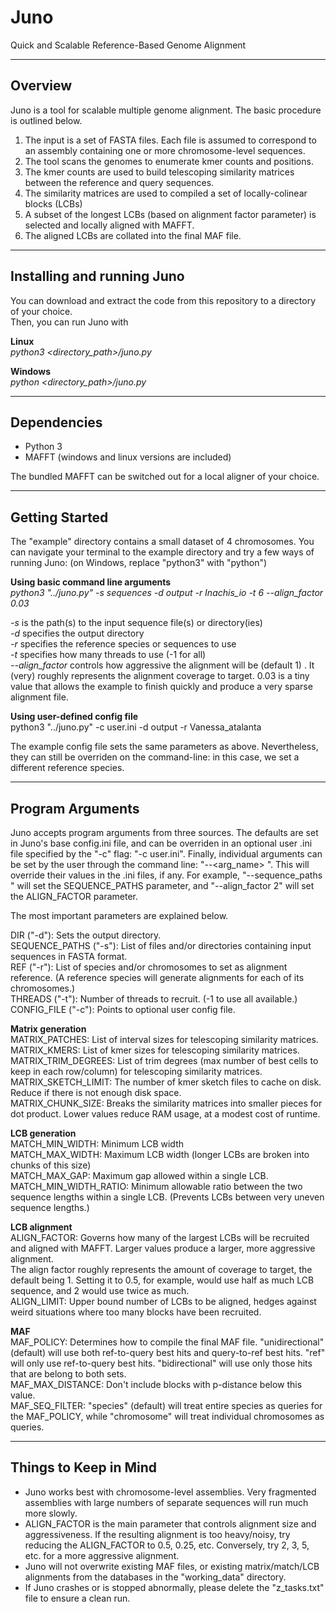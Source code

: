 # Juno
Quick and Scalable Reference-Based Genome Alignment

- - - -

## Overview
Juno is a tool for scalable multiple genome alignment. The basic procedure is outlined below.

1. The input is a set of FASTA files. Each file is assumed to correspond to an assembly containing one or more chromosome-level sequences.
2. The tool scans the genomes to enumerate kmer counts and positions.
3. The kmer counts are used to build telescoping similarity matrices between the reference and query sequences. 
4. The similarity matrices are used to compiled a set of locally-colinear blocks (LCBs)
5. A subset of the longest LCBs (based on alignment factor parameter) is selected and locally aligned with MAFFT.
6. The aligned LCBs are collated into the final MAF file.

- - - -

## Installing and running Juno
  
You can download and extract the code from this repository to a directory of your choice.  
Then, you can run Juno with 

**Linux**  
*python3 <directory_path>/juno.py <arguments>*

**Windows**  
*python <directory_path>/juno.py <arguments>*

- - - -

## Dependencies
* Python 3
* MAFFT (windows and linux versions are included)

The bundled MAFFT can be switched out for a local aligner of your choice.

- - - -

## Getting Started
The "example" directory contains a small dataset of 4 chromosomes. 
You can navigate your terminal to the example directory and try a few ways of running Juno:
(on Windows, replace "python3" with "python")

**Using basic command line arguments**  
*python3 "../juno.py" -s sequences -d output -r Inachis_io -t 6 --align_factor 0.03*

*-s* is the path(s) to the input sequence file(s) or directory(ies)  
*-d* specifies the output directory  
*-r* specifies the reference species or sequences to use  
*-t* specifies how many threads to use (-1 for all)  
*--align_factor* controls how aggressive the alignment will be (default 1) . It (very) roughly represents the alignment coverage to target. 0.03 is a tiny value that allows the example to finish quickly and produce a very sparse alignment file.

**Using user-defined config file**  
python3 "../juno.py" -c user.ini -d output -r Vanessa_atalanta

The example config file sets the same parameters as above. Nevertheless, they can still be overriden on the command-line: in this case, we set a different reference species.   

- - - -

## Program Arguments

Juno accepts program arguments from three sources. 
The defaults are set in Juno's base config.ini file, and can be overriden in an optional user .ini file specified by the "-c" flag: "-c user.ini". 
Finally, individual arguments can be set by the user through the command line: "--<arg_name> <value>". This will override their values in the .ini files, if any.
For example, "--sequence_paths <path>" will set the SEQUENCE_PATHS parameter, and "--align_factor 2" will set the ALIGN_FACTOR parameter.

The most important parameters are explained below.

DIR ("-d"): Sets the output directory.  
SEQUENCE_PATHS ("-s"): List of files and/or directories containing input sequences in FASTA format.  
REF ("-r"): List of species and/or chromosomes to set as alignment reference. (A reference species will generate alignments for each of its chromosomes.)  
THREADS ("-t"): Number of threads to recruit. (-1 to use all available.)  
CONFIG_FILE ("-c"): Points to optional user config file.

**Matrix generation**  
MATRIX_PATCHES: List of interval sizes for telescoping similarity matrices.  
MATRIX_KMERS: List of kmer sizes for telescoping similarity matrices.  
MATRIX_TRIM_DEGREES: List of trim degrees (max number of best cells to keep in each row/column) for telescoping similarity matrices.  
MATRIX_SKETCH_LIMIT: The number of kmer sketch files to cache on disk. Reduce if there is not enough disk space.  
MATRIX_CHUNK_SIZE: Breaks the similarity matrices into smaller pieces for dot product. Lower values reduce RAM usage, at a modest cost of runtime.  

**LCB generation**  
MATCH_MIN_WIDTH: Minimum LCB width  
MATCH_MAX_WIDTH: Maximum LCB width (longer LCBs are broken into chunks of this size)  
MATCH_MAX_GAP: Maximum gap allowed within a single LCB.  
MATCH_MIN_WIDTH_RATIO: Minimum allowable ratio between the two sequence lengths within a single LCB. (Prevents LCBs between very uneven sequence lengths.)  

**LCB alignment**  
ALIGN_FACTOR: Governs how many of the largest LCBs will be recruited and aligned with MAFFT. Larger values produce a larger, more aggressive alignment.  
The align factor roughly represents the amount of coverage to target, the default being 1. Setting it to 0.5, for example, would use half as much LCB sequence, and 2 would use twice as much.  
ALIGN_LIMIT: Upper bound number of LCBs to be aligned, hedges against weird situations where too many blocks have been recruited.  

**MAF**  
MAF_POLICY: Determines how to compile the final MAF file. "unidirectional" (default) will use both ref-to-query best hits and query-to-ref best hits. "ref" will only use ref-to-query best hits. "bidirectional" will use only those hits that are belong to both sets.   
MAF_MAX_DISTANCE: Don't include blocks with p-distance below this value.  
MAF_SEQ_FILTER: "species" (default) will treat entire species as queries for the MAF_POLICY, while "chromosome" will treat individual chromosomes as queries.  

- - - -

## Things to Keep in Mind

* Juno works best with chromosome-level assemblies. Very fragmented assemblies with large numbers of separate sequences will run much more slowly.
* ALIGN_FACTOR is the main parameter that controls alignment size and aggressiveness. If the resulting alignment is too heavy/noisy, try reducing the ALIGN_FACTOR to 0.5, 0.25, etc. Conversely, try 2, 3, 5, etc. for a more aggressive alignment.
* Juno will not overwrite existing MAF files, or existing matrix/match/LCB alignments from the databases in the "working_data" directory.
* If Juno crashes or is stopped abnormally, please delete the "z_tasks.txt" file to ensure a clean run.

